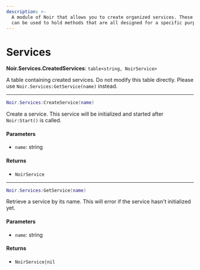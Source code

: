 ```yaml
---
description: >-
  A module of Noir that allows you to create organized services. These services
  can be used to hold methods that are all designed for a specific purpose.
---
```


# Services

**Noir.Services.CreatedServices**: `table<string, NoirService>`

A table containing created services. Do not modify this table directly. Please use `Noir.Services:GetService(name)` instead.

***

```lua
Noir.Services:CreateService(name)
```

Create a service. This service will be initialized and started after `Noir:Start()` is called.

#### Parameters

* `name`: string

#### Returns

* `NoirService`

***

```lua
Noir.Services:GetService(name)
```

Retrieve a service by its name. This will error if the service hasn't initialized yet.

#### Parameters

* `name`: string

#### Returns

* `NoirService|nil`
